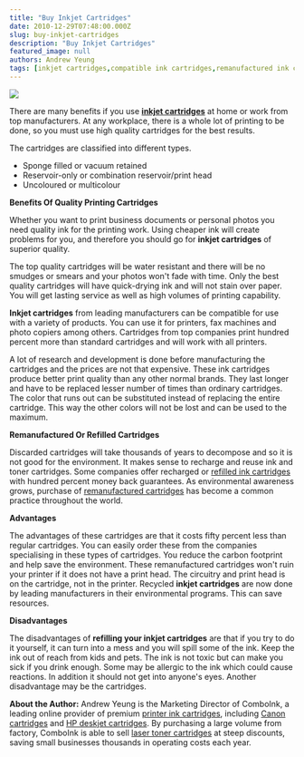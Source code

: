 ```yaml
---
title: "Buy Inkjet Cartridges"
date: 2010-12-29T07:48:00.000Z
slug: buy-inkjet-cartridges
description: "Buy Inkjet Cartridges"
featured_image: null
authors: Andrew Yeung
tags: [inkjet cartridges,compatible ink cartridges,remanufactured ink cartridges]
---
```


[![](/blog/images/inkjet_cartridges.jpg)](/blog/images/inkjet%5Fcartridges.jpg)

There are many benefits if you use **[inkjet cartridges](https://www.comboink.com/)** at home or work from top manufacturers. At any workplace, there is a whole lot of printing to be done, so you must use high quality cartridges for the best results. 

The cartridges are classified into different types.

* Sponge filled or vacuum retained
* Reservoir-only or combination reservoir/print head
* Uncoloured or multicolour

**Benefits Of Quality Printing Cartridges**

Whether you want to print business documents or personal photos you need quality ink for the printing work. Using cheaper ink will create problems for you, and therefore you should go for **inkjet cartridges** of superior quality. 

The top quality cartridges will be water resistant and there will be no smudges or smears and your photos won't fade with time. Only the best quality cartridges will have quick-drying ink and will not stain over paper. You will get lasting service as well as high volumes of printing capability.

**Inkjet cartridges** from leading manufacturers can be compatible for use with a variety of products. You can use it for printers, fax machines and photo copiers among others. Cartridges from top companies print hundred percent more than standard cartridges and will work with all printers. 

A lot of research and development is done before manufacturing the cartridges and the prices are not that expensive. These ink cartridges produce better print quality than any other normal brands. They last longer and have to be replaced lesser number of times than ordinary cartridges. The color that runs out can be substituted instead of replacing the entire cartridge. This way the other colors will not be lost and can be used to the maximum.

**Remanufactured Or Refilled Cartridges**

Discarded cartridges will take thousands of years to decompose and so it is not good for the environment. It makes sense to recharge and reuse ink and toner cartridges. Some companies offer recharged or [refilled ink cartridges](https://www.comboink.com/) with hundred percent money back guarantees. As environmental awareness grows, purchase of [remanufactured cartridges](https://www.comboink.com/) has become a common practice throughout the world.

**Advantages**

The advantages of these cartridges are that it costs fifty percent less than regular cartridges. You can easily order these from the companies specialising in these types of cartridges. You reduce the carbon footprint and help save the environment. These remanufactured cartridges won't ruin your printer if it does not have a print head. The circuitry and print head is on the cartridge, not in the printer. Recycled **inkjet cartridges** are now done by leading manufacturers in their environmental programs. This can save resources.

**Disadvantages**

The disadvantages of **refilling your inkjet cartridges** are that if you try to do it yourself, it can turn into a mess and you will spill some of the ink. Keep the ink out of reach from kids and pets. The ink is not toxic but can make you sick if you drink enough. Some may be allergic to the ink which could cause reactions. In addition it should not get into anyone's eyes. Another disadvantage may be the cartridges.

**About the Author:** Andrew Yeung is the Marketing Director of ComboInk, a leading online provider of premium [printer ink cartridges](https://www.comboink.com/), including [Canon cartridges](https://www.comboink.com/canon-printer-ink-cartridges) and [HP deskjet cartridges](https://www.comboink.com/hp-compatible-toner-cartridge). By purchasing a large volume from factory, ComboInk is able to sell [laser toner cartridges](https://www.comboink.com/) at steep discounts, saving small businesses thousands in operating costs each year.